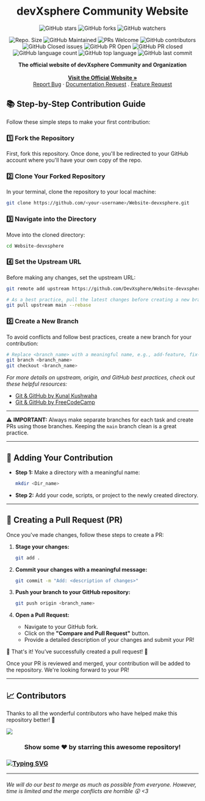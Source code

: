 <div id="top"></div>

<h1 align="center"> devXsphere Community Website </h1>

<!-- ---------------------------------------------------------------------------------------------------------------------- -->

<div align="center">

![GitHub stars](https://img.shields.io/github/stars/DevXsphere/Website-devxsphere?)
![GitHub forks](https://img.shields.io/github/forks/DevXsphere/Website-devxsphere?)
![GitHub watchers](https://img.shields.io/github/watchers/DevXsphere/Website-devxsphere?)

![Repo. Size](https://img.shields.io/github/repo-size/DevXsphere/Website-devxsphere?)
![GitHub Maintained](https://img.shields.io/badge/Maintained%3F-yes-brightgreen.svg?)
![PRs Welcome](https://img.shields.io/badge/PRs-welcome-brightgreen.svg?)
![GitHub contributors](https://img.shields.io/github/contributors/DevXsphere/Website-devxsphere?)
![GitHub Closed issues](https://img.shields.io/github/issues-closed-raw/DevXsphere/Website-devxsphere?)
![GitHub PR Open](https://img.shields.io/github/issues-pr/DevXsphere/Website-devxsphere?)
![GitHub PR closed](https://img.shields.io/github/issues-pr-closed-raw/DevXsphere/Website-devxsphere?)
![GitHub language count](https://img.shields.io/github/languages/count/DevXsphere/Website-devxsphere?)
![GitHub top language](https://img.shields.io/github/languages/top/DevXsphere/Website-devxsphere?)
![GitHub last commit](https://img.shields.io/github/last-commit/DevXsphere/Website-devxsphere?)

</div>

<!-- ---------------------------------------------------------------------------------------------------------------------- -->

<p align="center">
 <strong> The official website of devXsphere Community and Organization </strong>
   <br>
  <br />
    <strong> <a href="https://devxsphere.vercel.app/">Visit the Official Website » </strong></a> 
    <br />
    <a href="https://github.com/DevXsphere/Website-devxsphere/issues/new?assignees=&labels=bug%2CPriority-High%2Cwant+fix%2CReview+Required&template=bug_report.yml&title=%5BBug%5D%3A+">Report Bug</a>
    ·
    <a href="https://github.com/DevXsphere/Website-devxsphere/issues/new?assignees=&labels=documentation%2Cenhancement%2Cgood+first+issue&template=doc_report.yml&title=%5BDoc%5D%3A+">Documentation Request</a>
	.
	<a href="https://github.com/DevXsphere/Website-devxsphere/issues/new?assignees=&labels=feature%2CReview+Required&template=feature_request.yml&title=%5BFeature%5D%3A+">Feature Request</a>
  </p>

## 📚 Step-by-Step Contribution Guide

Follow these simple steps to make your first contribution:

### 1️⃣ **Fork the Repository**
First, fork this repository. Once done, you'll be redirected to your GitHub account where you'll have your own copy of the repo.

### 2️⃣ **Clone Your Forked Repository**
In your terminal, clone the repository to your local machine:
```bash
git clone https://github.com/<your-username>/Website-devxsphere.git
```

### 3️⃣ **Navigate into the Directory**
Move into the cloned directory:
```bash
cd Website-devxsphere
```

### 4️⃣ **Set the Upstream URL**
Before making any changes, set the upstream URL:
```bash
git remote add upstream https://github.com/DevXsphere/Website-devxsphere.git

# As a best practice, pull the latest changes before creating a new branch:
git pull upstream main --rebase
```

### 5️⃣ **Create a New Branch**
To avoid conflicts and follow best practices, create a new branch for your contribution:
```bash
# Replace <branch_name> with a meaningful name, e.g., add-feature, fix-issue.
git branch <branch_name>
git checkout <branch_name>
```

_For more details on upstream, origin, and GitHub best practices, check out these helpful resources:_

- [Git & GitHub by Kunal Kushwaha](https://www.youtube.com/watch?v=apGV9Kg7ics)
- [Git & GitHub by FreeCodeCamp](https://www.youtube.com/watch?v=RGOj5yH7evk)

---

⚠️ **IMPORTANT:** Always make separate branches for each task and create PRs using those branches. Keeping the `main` branch clean is a great practice.

---

## 📂 Adding Your Contribution

- **Step 1:** Make a directory with a meaningful name:
  ```bash
  mkdir <Dir_name>
  ```
- **Step 2:** Add your code, scripts, or project to the newly created directory.

---

## 🚀 Creating a Pull Request (PR)

Once you've made changes, follow these steps to create a PR:

1. **Stage your changes:**
   ```bash
   git add .
   ```
2. **Commit your changes with a meaningful message:**
   ```bash
   git commit -m "Add: <description of changes>"
   ```
3. **Push your branch to your GitHub repository:**
   ```bash
   git push origin <branch_name>
   ```

4. **Open a Pull Request:**
   - Navigate to your GitHub fork.
   - Click on the **"Compare and Pull Request"** button.
   - Provide a detailed description of your changes and submit your PR!

🎉 That's it! You’ve successfully created a pull request! 🥳

Once your PR is reviewed and merged, your contribution will be added to the repository. We're looking forward to your PR!

---


## 📈 Contributors

Thanks to all the wonderful contributors who have helped make this repository better! 🙌

<a href="https://github.com/DevXsphere/Website-devxsphere/graphs/contributors">
   <img src="https://contrib.rocks/image?repo=DevXsphere/Website-devxsphere" />
</a>

<div align="center">
<h3>Show some ❤️ by starring this awesome repository!</h3>
</div>

### [![Typing SVG](https://readme-typing-svg.herokuapp.com/?lines=Thanks+for+contributing!;&size=30;align=center)](https://git.io/typing-svg)

<div id="Bottom"></div>

---

###### *We will do our best to merge as much as possible from everyone. However, time is limited and the merge conflicts are horrible :astonished: <3*
